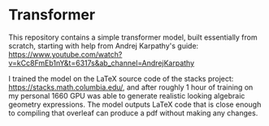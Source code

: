# Transformer

This repository contains a simple transformer model, built essentially from scratch, starting with help from Andrej Karpathy's guide: https://www.youtube.com/watch?v=kCc8FmEb1nY&t=6317s&ab_channel=AndrejKarpathy


I trained the model on the LaTeX source code of the stacks project: https://stacks.math.columbia.edu/, and after roughly 1 hour of training on my personal 1660 GPU was able to generate realistic looking algebraic geometry expressions. The model outputs LaTeX code that is close enough to compiling that overleaf can produce a pdf without making any changes. 

